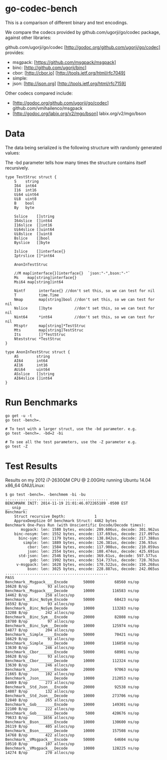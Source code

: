 # go-codec-bench

This is a comparison of different binary and text encodings.

We compare the codecs provided by github.com/ugorji/go/codec package,
against other libraries:

github.com/ugorji/go/codec [http://godoc.org/github.com/ugorji/go/codec] provides:

  - msgpack: [https://github.com/msgpack/msgpack] 
  - binc:    [http://github.com/ugorji/binc]
  - cbor:    [http://cbor.io] [http://tools.ietf.org/html/rfc7049]
  - simple: 
  - json:    [http://json.org] [http://tools.ietf.org/html/rfc7159] 

Other codecs compared include:

  - [http://godoc.org/github.com/ugorji/go/codec] github.com/vmihailenco/msgpack
  - [http://godoc.org/labix.org/v2/mgo/bson] labix.org/v2/mgo/bson


# Data

The data being serialized is the following structure with randomly generated values:

The -bd parameter tells how many times the structure contains itself recursively.

```
type TestStruc struct {
	S    string
	I64  int64
	I16  int16
	Ui64 uint64
	Ui8  uint8
	B    bool
	By   byte

	Sslice    []string
	I64slice  []int64
	I16slice  []int16
	Ui64slice []uint64
	Ui8slice  []uint8
	Bslice    []bool
	Byslice   []byte

	Islice    []interface{}
	Iptrslice []*int64

	AnonInTestStruc

	//M map[interface{}]interface{}  `json:"-",bson:"-"`
	Ms    map[string]interface{}
	Msi64 map[string]int64

	Nintf      interface{} //don't set this, so we can test for nil
	T          time.Time
	Nmap       map[string]bool //don't set this, so we can test for nil
	Nslice     []byte          //don't set this, so we can test for nil
	Nint64     *int64          //don't set this, so we can test for nil
	Mtsptr     map[string]*TestStruc
	Mts        map[string]TestStruc
	Its        []*TestStruc
	Nteststruc *TestStruc
}

type AnonInTestStruc struct {
	AS        string
	AI64      int64
	AI16      int16
	AUi64     uint64
	ASslice   []string
	AI64slice []int64
}

```

# Run Benchmarks

```
go get -u -t 
go test -bench=.

# To test with a larger struct, use the -bd parameter. e.g.
go test -bench=. -bd=2 -bi

# To see all the test parameters, use the -Z parameter e.g.
go test -Z

```

# Test Results

Results on my 2012 i7-2630QM CPU @ 2.00GHz running Ubuntu 14.04 x86_64 GNU/Linux:

```
$ go test -bench=. -benchmem -bi -bu
..............................................
BENCHMARK INIT: 2014-11-19 21:01:46.072265189 -0500 EST
__ snip __
Benchmark: 
	Struct recursive Depth:             1
	ApproxDeepSize Of benchmark Struct: 4462 bytes
Benchmark One-Pass Run (with Unscientific Encode/Decode times): 
	   msgpack: len: 1580 bytes, encode: 289.606us, decode: 301.962us
	binc-nosym: len: 1552 bytes, encode: 137.693us, decode: 217.097us
	  binc-sym: len: 1179 bytes, encode: 138.842us, decode: 217.388us
	    simple: len: 1889 bytes, encode: 126.381us, decode: 236.93us
	      cbor: len: 1584 bytes, encode: 117.908us, decode: 210.059us
	      json: len: 2554 bytes, encode: 188.474us, decode: 425.691us
	  std-json: len: 2546 bytes, encode: 369.61us, decode: 597.577us
	       gob: len: 1992 bytes, encode: 514.737us, decode: 728.763us
	 v-msgpack: len: 1628 bytes, encode: 178.522us, decode: 150.268us
	      bson: len: 3025 bytes, encode: 228.887us, decode: 242.065us
..............................................
PASS
Benchmark__Msgpack____Encode	   50000	     68560 ns/op	   16628 B/op	      93 allocs/op
Benchmark__Msgpack____Decode	   10000	    116583 ns/op	   14462 B/op	     258 allocs/op
Benchmark__Binc_NoSym_Encode	   50000	     68423 ns/op	   16592 B/op	      93 allocs/op
Benchmark__Binc_NoSym_Decode	   10000	    113283 ns/op	   13208 B/op	     242 allocs/op
Benchmark__Binc_Sym___Encode	   20000	     82808 ns/op	   18780 B/op	      97 allocs/op
Benchmark__Binc_Sym___Decode	   10000	    125974 ns/op	   14877 B/op	     204 allocs/op
Benchmark__Simple_____Encode	   50000	     70421 ns/op	   16629 B/op	      93 allocs/op
Benchmark__Simple_____Decode	   10000	    116058 ns/op	   13630 B/op	     246 allocs/op
Benchmark__Cbor_______Encode	   50000	     68901 ns/op	   16628 B/op	      93 allocs/op
Benchmark__Cbor_______Decode	   10000	    112324 ns/op	   13630 B/op	     246 allocs/op
Benchmark__Json_______Encode	   20000	     97063 ns/op	   21665 B/op	     102 allocs/op
Benchmark__Json_______Decode	   10000	    212053 ns/op	   14469 B/op	     273 allocs/op
Benchmark__Std_Json___Encode	   20000	     92538 ns/op	   14807 B/op	     132 allocs/op
Benchmark__Std_Json___Decode	   10000	    273706 ns/op	   12840 B/op	     265 allocs/op
Benchmark__Gob________Encode	   10000	    149301 ns/op	   22100 B/op	     222 allocs/op
Benchmark__Gob________Decode	    5000	    420676 ns/op	   79633 B/op	    1656 allocs/op
Benchmark__Bson_______Encode	   10000	    130600 ns/op	   26119 B/op	     405 allocs/op
Benchmark__Bson_______Decode	   10000	    157508 ns/op	   14768 B/op	     422 allocs/op
Benchmark__VMsgpack___Encode	   50000	     64604 ns/op	   10510 B/op	     107 allocs/op
Benchmark__VMsgpack___Decode	   10000	    128225 ns/op	   14274 B/op	     270 allocs/op
```
